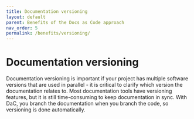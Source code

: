 ```yaml
---
title: Documentation versioning
layout: default
parent: Benefits of the Docs as Code approach
nav_order: 5
permalink: /benefits/versioning/
---
```


# Documentation versioning

Documentation versioning is important if your project has multiple software versions that are used in parallel - it is critical to clarify which version the documentation relates to. Most documentation tools have versioning features, but it is still time-consuming to keep documentation in sync. With DaC, you branch the documentation when you branch the code, so versioning is done automatically.
